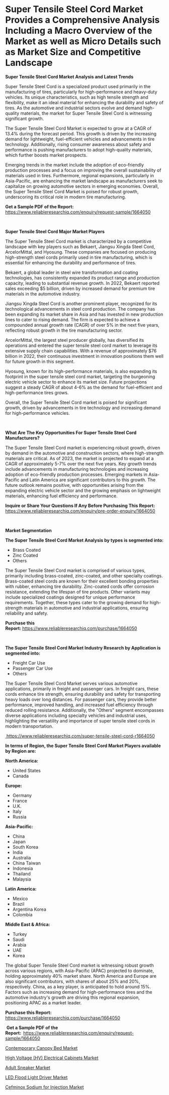 <p><h1>Super Tensile Steel Cord Market Provides a Comprehensive Analysis Including a Macro Overview of the Market as well as Micro Details such as Market Size and Competitive Landscape</h1></p><p><strong>Super Tensile Steel Cord Market Analysis and Latest Trends</strong></p>
<p><p>Super Tensile Steel Cord is a specialized product used primarily in the manufacturing of tires, particularly for high-performance and heavy-duty vehicles. Its unique characteristics, such as high tensile strength and flexibility, make it an ideal material for enhancing the durability and safety of tires. As the automotive and industrial sectors evolve and demand high-quality materials, the market for Super Tensile Steel Cord is witnessing significant growth.</p><p>The Super Tensile Steel Cord Market is expected to grow at a CAGR of 13.4% during the forecast period. This growth is driven by the increasing demand for lightweight, fuel-efficient vehicles and advancements in tire technology. Additionally, rising consumer awareness about safety and performance is pushing manufacturers to adopt high-quality materials, which further boosts market prospects.</p><p>Emerging trends in the market include the adoption of eco-friendly production processes and a focus on improving the overall sustainability of materials used in tires. Furthermore, regional expansions, particularly in Asia-Pacific, are enhancing the market landscape as manufacturers seek to capitalize on growing automotive sectors in emerging economies. Overall, the Super Tensile Steel Cord Market is poised for robust growth, underscoring its critical role in modern tire manufacturing.</p></p>
<p><strong>Get a Sample PDF of the Report:&nbsp;</strong> <a href="https://www.reliableresearchiq.com/enquiry/request-sample/1664050?utm_campaign=1121&utm_medium=2&utm_source=Github&utm_content=ia&utm_term=28092024&utm_id=super-tensile-steel-cord">https://www.reliableresearchiq.com/enquiry/request-sample/1664050</a></p>
<p>&nbsp;</p>
<p><strong>Super Tensile Steel Cord Major Market Players</strong></p>
<p><p>The Super Tensile Steel Cord market is characterized by a competitive landscape with key players such as Bekaert, Jiangsu Xingda Steel Cord, ArcelorMittal, and Hyosung. These companies are focused on producing high-strength steel cords primarily used in tire manufacturing, which is essential for enhancing the durability and performance of tires.</p><p>Bekaert, a global leader in steel wire transformation and coating technologies, has consistently expanded its product range and production capacity, leading to substantial revenue growth. In 2022, Bekaert reported sales exceeding $5 billion, driven by increased demand for premium tire materials in the automotive industry.</p><p>Jiangsu Xingda Steel Cord is another prominent player, recognized for its technological advancements in steel cord production. The company has been expanding its market share in Asia and has invested in new production lines to cater to rising demand. The firm is expected to achieve a compounded annual growth rate (CAGR) of over 5% in the next five years, reflecting robust growth in the tire manufacturing sector.</p><p>ArcelorMittal, the largest steel producer globally, has diversified its operations and entered the super tensile steel cord market to leverage its extensive supply chain capabilities. With a revenue of approximately $76 billion in 2022, their continuous investment in innovation positions them well for future growth in this segment.</p><p>Hyosung, known for its high-performance materials, is also expanding its footprint in the super tensile steel cord market, targeting the burgeoning electric vehicle sector to enhance its market size. Future projections suggest a steady CAGR of about 4-6% as the demand for fuel-efficient and high-performance tires grows.</p><p>Overall, the Super Tensile Steel Cord market is poised for significant growth, driven by advancements in tire technology and increasing demand for high-performance vehicles.</p></p>
<p>&nbsp;</p>
<p><strong>What Are The Key Opportunities For Super Tensile Steel Cord Manufacturers?</strong></p>
<p><p>The Super Tensile Steel Cord market is experiencing robust growth, driven by demand in the automotive and construction sectors, where high-strength materials are critical. As of 2023, the market is projected to expand at a CAGR of approximately 5-7% over the next five years. Key growth trends include advancements in manufacturing technologies and increasing adoption of eco-friendly production processes. Emerging markets in Asia-Pacific and Latin America are significant contributors to this growth. The future outlook remains positive, with opportunities arising from the expanding electric vehicle sector and the growing emphasis on lightweight materials, enhancing fuel efficiency and performance.</p></p>
<p><strong>Inquire or Share Your Questions If Any Before Purchasing This Report:</strong> <a href="https://www.reliableresearchiq.com/enquiry/pre-order-enquiry/1664050?utm_campaign=1121&utm_medium=2&utm_source=Github&utm_content=ia&utm_term=28092024&utm_id=super-tensile-steel-cord">https://www.reliableresearchiq.com/enquiry/pre-order-enquiry/1664050</a></p>
<p>&nbsp;</p>
<p><strong>Market Segmentation</strong></p>
<p><strong>The Super Tensile Steel Cord Market Analysis by types is segmented into:</strong></p>
<p><ul><li>Brass Coated</li><li>Zinc Coated</li><li>Others</li></ul></p>
<p><p>The Super Tensile Steel Cord market is comprised of various types, primarily including brass-coated, zinc-coated, and other specialty coatings. Brass-coated steel cords are known for their excellent bonding properties with rubber, enhancing tire durability. Zinc-coated cords offer corrosion resistance, extending the lifespan of tire products. Other variants may include specialized coatings designed for unique performance requirements. Together, these types cater to the growing demand for high-strength materials in automotive and industrial applications, ensuring reliability and safety.</p></p>
<p><strong>Purchase this Report:&nbsp;</strong><a href="https://www.reliableresearchiq.com/purchase/1664050?utm_campaign=1121&utm_medium=2&utm_source=Github&utm_content=ia&utm_term=28092024&utm_id=super-tensile-steel-cord">https://www.reliableresearchiq.com/purchase/1664050</a></p>
<p>&nbsp;</p>
<p><strong>The Super Tensile Steel Cord Market Industry Research by Application is segmented into:</strong></p>
<p><ul><li>Freight Car Use</li><li>Passenger Car Use</li><li>Others</li></ul></p>
<p><p>The Super Tensile Steel Cord Market serves various automotive applications, primarily in freight and passenger cars. In freight cars, these cords enhance tire strength, ensuring durability and safety for transporting heavy loads over long distances. For passenger cars, they provide better performance, improved handling, and increased fuel efficiency through reduced rolling resistance. Additionally, the "Others" segment encompasses diverse applications including specialty vehicles and industrial uses, highlighting the versatility and importance of super tensile steel cords in modern transportation.</p></p>
<p><a href="https://www.reliableresearchiq.com/super-tensile-steel-cord-r1664050?utm_campaign=1121&utm_medium=2&utm_source=Github&utm_content=ia&utm_term=28092024&utm_id=super-tensile-steel-cord">&nbsp;https://www.reliableresearchiq.com/super-tensile-steel-cord-r1664050</a></p>
<p><strong>In terms of Region, the Super Tensile Steel Cord Market Players available by Region are:</strong></p>
<p>
    <p> <strong> North America: </strong>
        <ul>
            <li>United States</li>
            <li>Canada</li>
        </ul>
        </p> 
    <p> <strong> Europe: </strong>
        <ul>
            <li>Germany</li>
            <li>France</li>
            <li>U.K.</li>
            <li>Italy</li>
            <li>Russia</li>
        </ul>
        </p> 
    <p> <strong> Asia-Pacific: </strong>
        <ul>
            <li>China</li>
            <li>Japan</li>
            <li>South Korea</li>
            <li>India</li>
            <li>Australia</li>
            <li>China Taiwan</li>
            <li>Indonesia</li>
            <li>Thailand</li>
            <li>Malaysia</li>
        </ul>
        </p> 
    <p> <strong> Latin America: </strong>
        <ul>
            <li>Mexico</li>
            <li>Brazil</li>
            <li>Argentina Korea</li>
            <li>Colombia</li>
        </ul>
        </p> 
    <p> <strong> Middle East & Africa: </strong>
        <ul>
            <li>Turkey</li>
            <li>Saudi</li>
            <li>Arabia</li>
            <li>UAE</li>
            <li>Korea</li>
        </ul>
    </p>
    </p>
<p><p>The global Super Tensile Steel Cord market is witnessing robust growth across various regions, with Asia-Pacific (APAC) projected to dominate, holding approximately 40% market share. North America and Europe are also significant contributors, with shares of about 25% and 20%, respectively. China, as a key player, is anticipated to hold around 15%. Factors such as increasing demand for high-performance tires and the automotive industry's growth are driving this regional expansion, positioning APAC as a market leader.</p></p>
<p><strong>Purchase this Report: </strong><a href="https://www.reliableresearchiq.com/purchase/1664050?utm_campaign=1121&utm_medium=2&utm_source=Github&utm_content=ia&utm_term=28092024&utm_id=super-tensile-steel-cord">https://www.reliableresearchiq.com/purchase/1664050</a></p>
<p>&nbsp;<strong>Get a Sample PDF of the Report:&nbsp;&nbsp;</strong><a href="https://www.reliableresearchiq.com/enquiry/request-sample/1664050?utm_campaign=1121&utm_medium=2&utm_source=Github&utm_content=ia&utm_term=28092024&utm_id=super-tensile-steel-cord">https://www.reliableresearchiq.com/enquiry/request-sample/1664050</a></p>
<p><strong></strong></p>
<p><p><a href="https://www.linkedin.com/pulse/contemporary-canopy-bed-market-size-growing-cagr-106-gz9xe?utm_campaign=1121&utm_medium=2&utm_source=Github&utm_content=ia&utm_term=28092024&utm_id=super-tensile-steel-cord">Contemporary Canopy Bed Market</a></p><p><a href="https://github.com/rhiannafarm1/Market-Research-Report-List-1/blob/main/high-voltage-hv-electrical-cabinets-market.md?utm_campaign=1121&utm_medium=2&utm_source=Github&utm_content=ia&utm_term=28092024&utm_id=super-tensile-steel-cord">High Voltage (HV) Electrical Cabinets Market</a></p><p><a href="https://www.linkedin.com/pulse/adult-sneaker-market-essentials-key-players-demand-drivers-og2re?utm_campaign=1121&utm_medium=2&utm_source=Github&utm_content=ia&utm_term=28092024&utm_id=super-tensile-steel-cord">Adult Sneaker Market</a></p><p><a href="https://issuu.com/reportprime-2/docs/led-flood-light-driver-market-size-_d7b9d9d783d3b6?utm_campaign=1121&utm_medium=2&utm_source=Github&utm_content=ia&utm_term=28092024&utm_id=super-tensile-steel-cord">LED Flood Light Driver Market</a></p><p><a href="https://github.com/Alanbrewer218/Market-Research-Report-List-1/blob/main/cefminox-sodium-for-injection-market.md?utm_campaign=1121&utm_medium=2&utm_source=Github&utm_content=ia&utm_term=28092024&utm_id=super-tensile-steel-cord">Cefminox Sodium for Injection Market</a></p></p>
